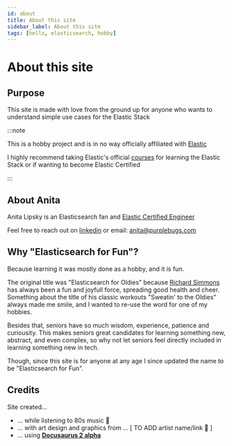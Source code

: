 ```yaml
---
id: about
title: About this site
sidebar_label: About this site
tags: [hello, elasticsearch, hobby]
---
```


# About this site

## Purpose

This site is made with love from the ground up for anyone who wants to understand simple use cases for the Elastic Stack

:::note

This is a hobby project and is in no way officially affiliated with [Elastic](https://elastic.co)

I highly recommend taking Elastic's official [courses](https://www.elastic.co/training/certification) for learning the Elastic Stack or if wanting to become Elastic Certified

:::

## About Anita

Anita Lipsky is an Elasticsearch fan and [Elastic Certified Engineer](https://certified.elastic.co/8c217fda-75a3-462d-9438-1a0b5853a403)

Feel free to reach out on [linkedin](https://www.linkedin.com/in/anita-lipsky-506360120) or email: [anita@purplebugs.com](mailto:anita@purplebugs.com)

## Why "Elasticsearch for Fun"?

Because learning it was mostly done as a hobby, and it is fun.

The original title was "Elasticsearch for Oldies" because
[Richard Simmons](https://en.wikipedia.org/wiki/Richard_Simmons) has always been a fun and joyfull force, spreading good health and cheer. Something about the title of his classic workouts "Sweatin' to the Oldies" always made me smile, and I wanted to re-use the word for one of my hobbies.

Besides that, seniors have so much wisdom, experience, patience and curiousity. This makes seniors great candidates for learning something new, abstract, and even complex, so why not let seniors feel directly included in learning something new in tech.

Though, since this site is for anyone at any age I since updated the name to be "Elasticsearch for Fun".

## Credits

Site created...

- ... while listening to 80s music 🎷
- ... with art design and graphics from ... [ TO ADD artist name/link 🎨 ]
- ... using [**Docusaurus 2 alpha**](https://v2.docusaurus.io/)

